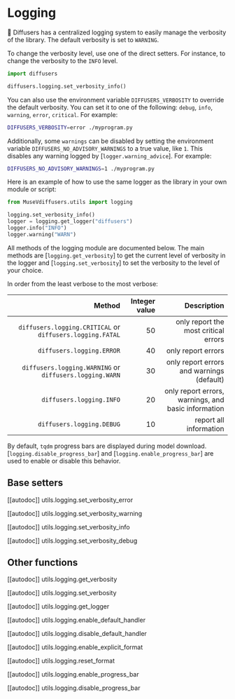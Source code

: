 <!--Copyright 2023 The HuggingFace Team. All rights reserved.

Licensed under the Apache License, Version 2.0 (the "License"); you may not use this file except in compliance with
the License. You may obtain a copy of the License at

http://www.apache.org/licenses/LICENSE-2.0

Unless required by applicable law or agreed to in writing, software distributed under the License is distributed on
an "AS IS" BASIS, WITHOUT WARRANTIES OR CONDITIONS OF ANY KIND, either express or implied. See the License for the
specific language governing permissions and limitations under the License.
-->

# Logging

🤗 Diffusers has a centralized logging system to easily manage the verbosity of the library. The default verbosity is set to `WARNING`.

To change the verbosity level, use one of the direct setters. For instance, to change the verbosity to the `INFO` level.

```python
import diffusers

diffusers.logging.set_verbosity_info()
```

You can also use the environment variable `DIFFUSERS_VERBOSITY` to override the default verbosity. You can set it
to one of the following: `debug`, `info`, `warning`, `error`, `critical`. For example:

```bash
DIFFUSERS_VERBOSITY=error ./myprogram.py
```

Additionally, some `warnings` can be disabled by setting the environment variable
`DIFFUSERS_NO_ADVISORY_WARNINGS` to a true value, like `1`. This disables any warning logged by
[`logger.warning_advice`]. For example:

```bash
DIFFUSERS_NO_ADVISORY_WARNINGS=1 ./myprogram.py
```

Here is an example of how to use the same logger as the library in your own module or script:

```python
from MuseVdiffusers.utils import logging

logging.set_verbosity_info()
logger = logging.get_logger("diffusers")
logger.info("INFO")
logger.warning("WARN")
```


All methods of the logging module are documented below. The main methods are
[`logging.get_verbosity`] to get the current level of verbosity in the logger and
[`logging.set_verbosity`] to set the verbosity to the level of your choice.

In order from the least verbose to the most verbose:

|                                                    Method | Integer value |                                         Description |
|----------------------------------------------------------:|--------------:|----------------------------------------------------:|
| `diffusers.logging.CRITICAL` or `diffusers.logging.FATAL` |            50 |                only report the most critical errors |
|                                 `diffusers.logging.ERROR` |            40 |                                  only report errors |
|   `diffusers.logging.WARNING` or `diffusers.logging.WARN` |            30 |           only report errors and warnings (default) |
|                                  `diffusers.logging.INFO` |            20 | only report errors, warnings, and basic information |
|                                 `diffusers.logging.DEBUG` |            10 |                              report all information |

By default, `tqdm` progress bars are displayed during model download. [`logging.disable_progress_bar`] and [`logging.enable_progress_bar`] are used to enable or disable this behavior.

## Base setters

[[autodoc]] utils.logging.set_verbosity_error

[[autodoc]] utils.logging.set_verbosity_warning

[[autodoc]] utils.logging.set_verbosity_info

[[autodoc]] utils.logging.set_verbosity_debug

## Other functions

[[autodoc]] utils.logging.get_verbosity

[[autodoc]] utils.logging.set_verbosity

[[autodoc]] utils.logging.get_logger

[[autodoc]] utils.logging.enable_default_handler

[[autodoc]] utils.logging.disable_default_handler

[[autodoc]] utils.logging.enable_explicit_format

[[autodoc]] utils.logging.reset_format

[[autodoc]] utils.logging.enable_progress_bar

[[autodoc]] utils.logging.disable_progress_bar
